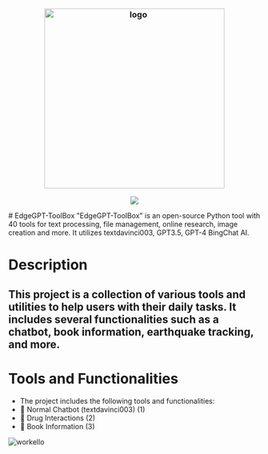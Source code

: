 <h3 align="center"><img src="https://i.imgur.com/rDty7xz.png" alt="logo" height="360px"></h3>
<p align="center">
<a href="./LICENSE.md"><img src="https://img.shields.io/badge/license-MIT-blue.svg"></a>
  </p>
# EdgeGPT-ToolBox
"EdgeGPT-ToolBox" is an open-source Python tool with 40 tools for text processing, file management, online research, image creation and more. It utilizes textdavinci003, GPT3.5, GPT-4 BingChat AI.
<h1>Description</h1>
<h2>This project is a collection of various tools and utilities to help users with their daily tasks. It includes several functionalities such as a chatbot, book information, earthquake tracking, and more.</h2>
<h1>Tools and Functionalities</h1>

<ul>
  <li>The project includes the following tools and functionalities:</li>
  <li><span>&#x1F4AC;</span> Normal Chatbot (textdavinci003) (1)</li>
  <li><span>&#x1F48A;</span> Drug Interactions (2)</li>
  <li><span>&#x1F4D3;</span> Book Information (3)</li>
</ul>

![workello](https://user-images.githubusercontent.com/100368940/233141567-94a5b58e-b8e2-4019-a6c7-07ec4d9a157b.gif)

